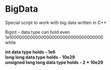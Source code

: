# BigData

Special script to work with big data written in C++

Bigint - data type can hold even 1e10000000000000000000000000000000000 </br>
while

**int data type holds - 1e6 </br>**
**long long data type holds - 10e29 </br>**
**unsigned long long data type holds - 2 * 10e29</br>**

